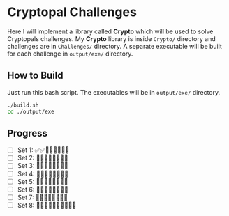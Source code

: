 # Cryptopal Challenges

Here I will implement a library called **Crypto** which will be used to solve Cryptopals challenges. My **Crypto** library is inside `Crypto/` directory and challenges are in `Challenges/` directory. A separate executable will be built for each challenge in `output/exe/` directory.

## How to Build

Just run this bash script. The executables will be in `output/exe/` directory.
```sh
./build.sh
cd ./output/exe
```

## Progress
- [ ] Set 1: ✅✅🔲🔲🔲🔲🔲🔲
- [ ] Set 2: 🔲🔲🔲🔲🔲🔲🔲🔲
- [ ] Set 3: 🔲🔲🔲🔲🔲🔲🔲🔲
- [ ] Set 4: 🔲🔲🔲🔲🔲🔲🔲🔲
- [ ] Set 5: 🔲🔲🔲🔲🔲🔲🔲🔲
- [ ] Set 6: 🔲🔲🔲🔲🔲🔲🔲🔲
- [ ] Set 7: 🔲🔲🔲🔲🔲🔲🔲🔲
- [ ] Set 8: 🔲🔲🔲🔲🔲🔲🔲🔲🔲🔲